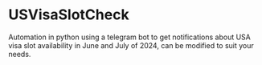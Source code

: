 # USVisaSlotCheck
Automation in python using a telegram bot to get notifications about USA visa slot availability in June and July of 2024, can be modified to suit your needs.
